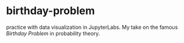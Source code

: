 # birthday-problem

practice with data visualization in JupyterLabs. My take on the famous _Birthday Problem_ in probability theory. 
